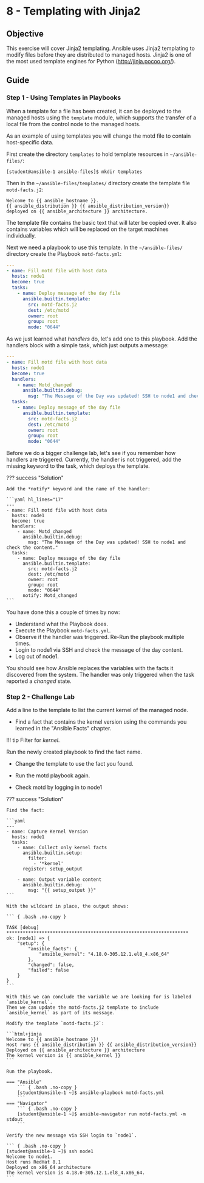 # 8 - Templating with Jinja2

## Objective

This exercise will cover Jinja2 templating. Ansible uses Jinja2 templating to modify files before they are distributed to managed hosts. Jinja2 is one of the most used template engines for Python (<http://jinja.pocoo.org/>).

## Guide

### Step 1 - Using Templates in Playbooks

When a template for a file has been created, it can be deployed to the managed hosts using the `template` module, which supports the transfer of a local file from the control node to the managed hosts.

As an example of using templates you will change the motd file to contain host-specific data.

First create the directory `templates` to hold template resources in `~/ansible-files/`:

``` { .bash .no-copy }
[student@ansible-1 ansible-files]$ mkdir templates
```

Then in the `~/ansible-files/templates/` directory create the template file `motd-facts.j2`:

```html+jinja
Welcome to {{ ansible_hostname }}.
{{ ansible_distribution }} {{ ansible_distribution_version}}
deployed on {{ ansible_architecture }} architecture.
```

The template file contains the basic text that will later be copied over. It also contains variables which will be replaced on the target machines individually.

Next we need a playbook to use this template. In the `~/ansible-files/` directory create the Playbook `motd-facts.yml`:

```yaml
---
- name: Fill motd file with host data
  hosts: node1
  become: true
  tasks:
    - name: Deploy message of the day file
      ansible.builtin.template:
        src: motd-facts.j2
        dest: /etc/motd
        owner: root
        group: root
        mode: "0644"
```

As we just learned what *handlers* do, let's add one to this playbook. Add the handlers block with a simple task, which just outputs a message:

```yaml
---
- name: Fill motd file with host data
  hosts: node1
  become: true
  handlers:
    - name: Motd_changed
      ansible.builtin.debug:
        msg: "The Message of the Day was updated! SSH to node1 and check the content."
  tasks:
    - name: Deploy message of the day file
      ansible.builtin.template:
        src: motd-facts.j2
        dest: /etc/motd
        owner: root
        group: root
        mode: "0644"
```

Before we do a bigger challenge lab, let's see if you remember how handlers are triggered. Currently, the handler is not triggered, add the missing keyword to the task, which deploys the template.

??? success "Solution"

    Add the *notify* keyword and the name of the handler:

    ```yaml hl_lines="17"
    ---
    - name: Fill motd file with host data
      hosts: node1
      become: true
      handlers:
        - name: Motd_changed
          ansible.builtin.debug:
            msg: "The Message of the Day was updated! SSH to node1 and check the content."
      tasks:
        - name: Deploy message of the day file
          ansible.builtin.template:
            src: motd-facts.j2
            dest: /etc/motd
            owner: root
            group: root
            mode: "0644"
          notify: Motd_changed
    ```

You have done this a couple of times by now:

* Understand what the Playbook does.
* Execute the Playbook `motd-facts.yml`.
* Observe if the handler was triggered. Re-Run the playbook multiple times.
* Login to node1 via SSH and check the message of the day content.
* Log out of node1.

You should see how Ansible replaces the variables with the facts it discovered from the system. The handler was only triggered when the task reported a *changed* state.

### Step 2 - Challenge Lab

Add a line to the template to list the current kernel of the managed node.

* Find a fact that contains the kernel version using the commands you learned in the "Ansible Facts" chapter.

!!! tip
    Filter for *kernel*.

Run the newly created playbook to find the fact name.

* Change the template to use the fact you found.

* Run the motd playbook again.

* Check motd by logging in to node1

??? success "Solution"

    Find the fact:

    ```yaml
    ---
    - name: Capture Kernel Version
      hosts: node1
      tasks:
        - name: Collect only kernel facts
          ansible.builtin.setup:
            filter:
              - '*kernel'
          register: setup_output

        - name: Output variable content
          ansible.builtin.debug:
            msg: "{{ setup_output }}"
    ```

    With the wildcard in place, the output shows:

    ``` { .bash .no-copy }

    TASK [debug] *******************************************************************
    ok: [node1] => {
        "setup": {
            "ansible_facts": {
                "ansible_kernel": "4.18.0-305.12.1.el8_4.x86_64"
            },
            "changed": false,
            "failed": false
        }
    }
    ```

    With this we can conclude the variable we are looking for is labeled `ansible_kernel`.
    Then we can update the motd-facts.j2 template to include `ansible_kernel` as part of its message.

    Modify the template `motd-facts.j2`:

    ```html+jinja
    Welcome to {{ ansible_hostname }}!
    Host runs {{ ansible_distribution }} {{ ansible_distribution_version}}
    Deployed on {{ ansible_architecture }} architecture
    The kernel version is {{ ansible_kernel }}
    ```

    Run the playbook.

    === "Ansible"
        ``` { .bash .no-copy }
        [student@ansible-1 ~]$ ansible-playbook motd-facts.yml
        ```
    === "Navigator"
        ``` { .bash .no-copy }
        [student@ansible-1 ~]$ ansible-navigator run motd-facts.yml -m stdout
        ```

    Verify the new message via SSH login to `node1`.

    ``` { .bash .no-copy }
    [student@ansible-1 ~]$ ssh node1
    Welcome to node1.
    Host runs RedHat 8.1
    Deployed on x86_64 architecture
    The kernel version is 4.18.0-305.12.1.el8_4.x86_64.
    ```
